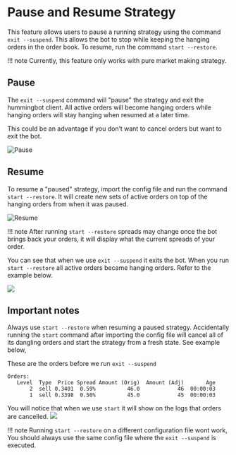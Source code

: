 # Pause and Resume Strategy

This feature allows users to pause a running strategy using the command `exit --suspend`. This allows the bot to stop while keeping the hanging orders in the order book. To resume, run the command `start --restore`.

!!! note
    Currently, this feature only works with pure market making strategy.

## Pause

The `exit --suspend` command will "pause" the strategy and exit the hummingbot client. All active orders will become hanging orders while hanging orders will stay hanging when resumed at a later time.

This could be an advantage if you don’t want to cancel orders but want to exit the bot.

![Pause](/assets/img/Pause.png)

## Resume

To resume a "paused" strategy, import the config file and run the command `start --restore`. It will create new sets of active orders on top of the hanging orders from when it was paused.

![Resume](/assets/img/Resume.png)

!!! note
    After running `start --restore` spreads may change once the bot brings back your orders, it will display what the current spreads of your order.

You can see that when we use `exit --suspend` it exits the bot. When you run `start --restore` all active orders became hanging orders. Refer to the example below.

![](/assets/img/pause-and-resume.gif)

## Important notes

Always use `start --restore` when resuming a paused strategy. Accidentally running the `start` command after importing the config file will cancel all of its dangling orders and start the strategy from a fresh state. See example below,

These are the orders before we run `exit --suspend`

```
Orders:
   Level  Type  Price Spread Amount (Orig)  Amount (Adj)       Age
       2  sell 0.3401  0.59%          46.0            46  00:00:03
       1  sell 0.3398  0.50%          45.0            45  00:00:03
```

You will notice that when we use `start` it will show on the logs that orders are cancelled.
![](/assets/img/exitsuspend1.gif)

!!! note
    Running `start --restore` on a different configuration file wont work, You should always use the same config file where the `exit --suspend` is executed.
